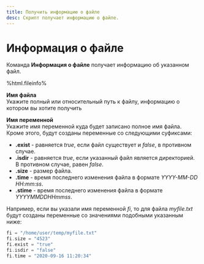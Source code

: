 ```yaml
---
title: Получить информацию о файле
desc: Скрипт получает информацию о файле.
---
```

# Информация о файле

Команда **Информация о файле** получает информацию об указанном файл.

%html.fileinfo%

**Имя файла**  
Укажите полный или относительный путь к файлу, информацию о котором вы хотите получить

**Имя переменной**  
Укажите имя переменной куда будет записано полное имя файла. Кроме этого, будут созданы переменные со следующими суфиксами:

* **.exist** - равняется *true*, если файл существует и *false*, в противном случае.
* **.isdir** - равняется *true*, если указанный файл является директорией. В противном случае, равен *false*.
* **.size** - размер файла.
* **.time** - время последнего изменения файла в формате *YYYY-MM-DD HH:mm:ss*.
* **.stime** - время последнего изменения файла в формате *YYYYMMDDHHmmss*.

Например, если вы указали имя переменной *fi*, то для файла *myfile.txt* будут созданы переменные со значениями подобными указанным ниже:

``` go
fi = "/home/user/temp/myfile.txt"
fi.size = "4523"
fi.exist = "true"
fi.isdir = "false"
fi.time = "2020-09-16 11:20:34"
```
